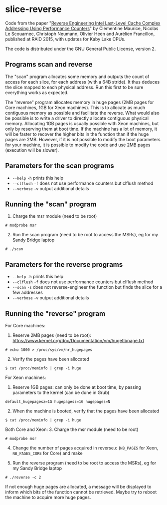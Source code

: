 # slice-reverse

Code from the paper "[Reverse Engineering Intel Last-Level Cache Complex Addressing Using Performance Counters](https://cmaurice.fr/pdf/raid15_maurice.pdf)" by Clémentine Maurice, Nicolas Le Scouarnec, Christoph Neumann, Olivier Heen and Aurélien Francillon, published at RAID 2015, with updates for Kaby Lake CPUs.

The code is distributed under the GNU General Public License, version 2.

## Programs scan and reverse

The "scan" program allocates some memory and outputs the count of access for each slice, for each address (with a 64B
stride). It thus deduces the slice mapped to each physical address. Run this first to be sure everything works as expected.

The "reverse" program allocates memory in huge pages (2MB pages for Core machines, 1GB for Xeon machines). This is to
allocate as much contiguous memory as possible and facilitate the reverse. What would also be possible is to write a
driver to directly allocate contiguous physical memory. Allocating 1GB pages is usually possible with Xeon machines, but
only by reserving them at boot time. If the machine has a lot of memory, it will be faster to recover the higher bits in
the function than if the huge pages are 2MB. However, if it is not possible to modify the boot parameters for your
machine, it is possible to modify the code and use 2MB pages (execution will be slower).



## Parameters for the scan programs


- `--help` `-h`      prints this help
- `--clflush` `-f`   does not use performance counters but clflush method
- `--verbose` `-v`   output additional details



## Running the "scan" program

1. Charge the msr module (need to be root)

`# modprobe msr`

2. Run the scan program (need to be root to access the MSRs), eg for my Sandy Bridge laptop

`# ./scan`

## Parameters for the reverse programs


- `--help` `-h`      prints this help
- `--clflush` `-f`   does not use performance counters but clflush method
- `--scan` `-s`      does not reverse-engineer the function but finds the slice for a few addresses
- `--verbose` `-v`   output additional details

## Running the "reverse" program

For Core machines:
1. Reserve 2MB pages (need to be root): https://www.kernel.org/doc/Documentation/vm/hugetlbpage.txt

`# echo 1000 > /proc/sys/vm/nr_hugepages`

2. Verify the pages have been allocated

`$ cat /proc/meminfo | grep -i huge`

For Xeon machines:
1. Reserve 1GB pages: can only be done at boot time, by passing parameters to the kernel (can be done in Grub)

`default_hugepagesz=1G hugepagesz=1G hugepages=N`

2. When the machine is booted, verify that the pages have been allocated

`$ cat /proc/meminfo | grep -i huge`


Both Core and Xeon:
3. Charge the msr module (need to be root)

`# modprobe msr`

4. Change the number of pages acquired in reverse.c (`NB_PAGES` for Xeon, `NB_PAGES_CORE` for Core) and make

5. Run the reverse program (need to be root to access the MSRs), eg for my Sandy Bridge laptop

`# ./reverse -c 2`

If not enough huge pages are allocated, a message will be displayed to inform which bits of the function cannot be
retrieved. Maybe try to reboot the machine to acquire more huge pages.
